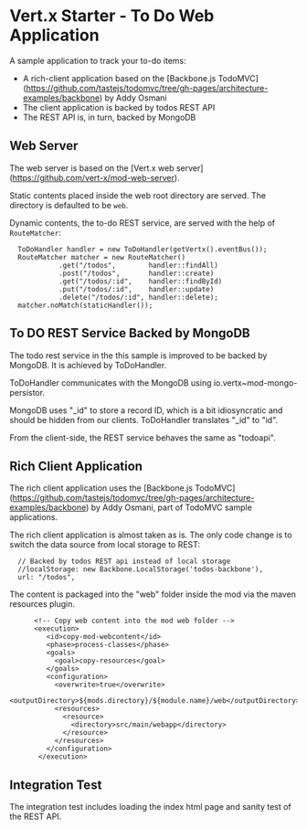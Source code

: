 # Vert.x Starter - To Do Web Application 

A sample application to track your to-do items:

* A rich-client application based on the [Backbone.js TodoMVC] (https://github.com/tastejs/todomvc/tree/gh-pages/architecture-examples/backbone) by Addy Osmani
* The client application is backed by todos REST API
* The REST API is, in turn, backed by MongoDB 

## Web Server

The web server is based on the [Vert.x web server] (https://github.com/vert-x/mod-web-server).

Static contents placed inside the web root directory are served. The directory is defaulted to be `web`.

Dynamic contents, the to-do REST service, are served with the help of `RouteMatcher`:

      ToDoHandler handler = new ToDoHandler(getVertx().eventBus());
      RouteMatcher matcher = new RouteMatcher()
                .get("/todos",        handler::findAll)
                .post("/todos",       handler::create)
                .get("/todos/:id",    handler::findById)
                .put("/todos/:id",    handler::update)
                .delete("/todos/:id", handler::delete);        
      matcher.noMatch(staticHandler());

## To DO REST Service Backed by MongoDB

The todo rest service in the this sample is improved to be backed by MongoDB. It is achieved by ToDoHandler.

ToDoHandler communicates with the MongoDB using io.vertx~mod-mongo-persistor. 

MongoDB uses "_id" to store a record ID, which is a bit idiosyncratic and should be hidden from our clients. ToDoHandler translates "_id" to "id".

From the client-side, the REST service behaves the same as "todoapi". 


## Rich Client Application

The rich client application uses the [Backbone.js TodoMVC] (https://github.com/tastejs/todomvc/tree/gh-pages/architecture-examples/backbone) by Addy Osmani, part of TodoMVC sample applications.

The rich client application is almost taken as is. The only code change is to switch the data source from local storage to REST:

      // Backed by todos REST api instead of local storage
      //localStorage: new Backbone.LocalStorage('todos-backbone'),             
      url: "/todos",

The content is packaged into the "web" folder inside the mod via the maven resources plugin.

          <!-- Copy web content into the mod web folder -->
          <execution>
             <id>copy-mod-webcontent</id>
             <phase>process-classes</phase>
             <goals>
               <goal>copy-resources</goal>
             </goals>
             <configuration>
               <overwrite>true</overwrite>
               <outputDirectory>${mods.directory}/${module.name}/web</outputDirectory>
               <resources>
                 <resource>                  
                   <directory>src/main/webapp</directory>
                 </resource>
               </resources>
             </configuration>
           </execution>

## Integration Test

The integration test includes loading the index html page and sanity test of the REST API.
